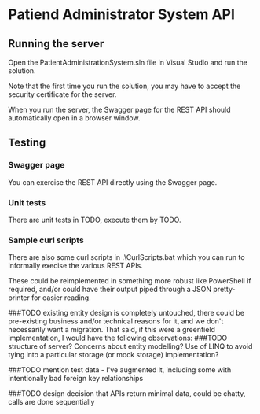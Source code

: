 # Patiend Administrator System API

## Running the server
Open the PatientAdministrationSystem.sln file in Visual Studio and run the solution.

Note that the first time you run the solution, you may have to accept the security certificate for the server.

When you run the server, the Swagger page for the REST API should automatically open in a browser window.

## Testing

### Swagger page
You can exercise the REST API directly using the Swagger page.

### Unit tests
There are unit tests in TODO, execute them by TODO.

### Sample curl scripts
There are also some curl scripts in .\CurlScripts.bat which you can run to informally execise the various REST APIs.

These could be reimplemented in something more robust like PowerShell if required, and/or could have their output piped through a JSON pretty-printer for easier reading.

###TODO existing entity design is completely untouched, there could be pre-existing business and/or technical reasons for it, and we don't necessarily want a migration.  That said, if this were a greenfield implementation, I would have the following observations:
###TODO structure of server?  Concerns about entity modelling?  Use of LINQ to avoid tying into a particular storage (or mock storage) implementation?

###TODO mention test data - I've augmented it, including some with intentionally bad foreign key relationships

###TODO design decision that APIs return minimal data, could be chatty, calls are done sequentially